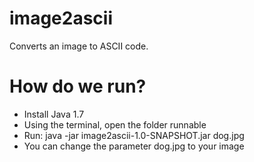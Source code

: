 # image2ascii

Converts an image to ASCII code.

# How do we run?

- Install Java 1.7
- Using the terminal, open the folder runnable
- Run: java -jar image2ascii-1.0-SNAPSHOT.jar dog.jpg
- You can change the parameter dog.jpg to your image
